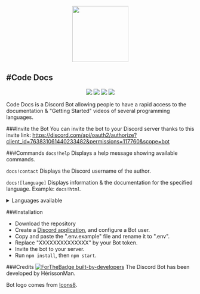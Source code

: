 <p align="center">
    <img src="https://img.icons8.com/flat_round/344/documents.png" width="150">
</p>

#Code Docs
---

<p align="center">
    <img src="https://img.shields.io/github/release/Naereen/StrapDown.js.svg"> 
    <img src="https://img.shields.io/github/license/Naereen/StrapDown.js.svg">
    <img src="https://img.shields.io/badge/Maintained%3F-yes-green.svg">
    <img src="https://img.shields.io/github/downloads/Naereen/StrapDown.js/total.svg">
</p>

Code Docs is a Discord Bot allowing people to have a rapid access to the documentation & "Getting Started" videos of several programming languages.

###Invite the Bot
You can invite the bot to your Discord server thanks to this invite link: https://discord.com/api/oauth2/authorize?client_id=763831061440233482&permissions=117760&scope=bot

###Commands
`docs!help` Displays a help message showing available commands.

`docs!contact` Displays the Discord username of the author.

`docs![language]` Displays information & the documentation for the specified language. Example: `docs!html`.

<details>
    <summary>Languages available</summary>
    <ul>
    <li>html</li>
    <li>css</li>
    <li>js</li>
    </ul>
</details>

###Installation
- Download the repository
- Create a [Discord application](https://discord.com/developers/applications), and configure a Bot user.
- Copy and paste the ".env.example" file and rename it to ".env".
- Replace "XXXXXXXXXXXXXX" by your Bot token.
- Invite the bot to your server.
- Run `npm install`, then `npm start`.

###Credits
[![ForTheBadge built-by-developers](http://ForTheBadge.com/images/badges/built-by-developers.svg)](https://github.com/HerissonMan-TMP)
The Discord Bot has been developed by HérissonMan.

Bot logo comes from [Icons8](https://icons8.com).